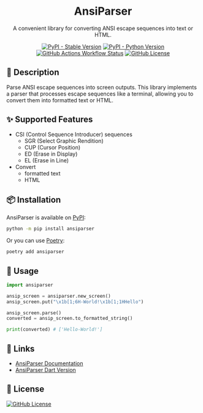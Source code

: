 <h1 align="center">AnsiParser</h1>

<div align="center">

A convenient library for converting ANSI escape sequences into text or HTML.


[![PyPI - Stable Version](https://img.shields.io/pypi/v/ansiparser?label=stable)](https://pypi.org/project/ansiparser/#history)
[![PyPI - Python Version](https://img.shields.io/pypi/pyversions/ansiparser)](https://pypi.org/project/ansiparser/)
[![GitHub Actions Workflow Status](https://img.shields.io/github/actions/workflow/status/bubble-tea-project/ansiparser/docs.yml?label=docs)](https://github.com/bubble-tea-project/ansiparser/actions/workflows/docs.yml)
[![GitHub License](https://img.shields.io/github/license/bubble-tea-project/ansiparser)](https://github.com/bubble-tea-project/ansiparser/blob/main/LICENSE)

</div>

## 📖 Description
Parse ANSI escape sequences into screen outputs. This library implements a parser that processes escape sequences like a terminal, allowing you to convert them into formatted text or HTML.

## ✨ Supported Features
- CSI (Control Sequence Introducer) sequences
    - SGR (Select Graphic Rendition) 
    - CUP (Cursor Position)
    - ED (Erase in Display)
    - EL (Erase in Line)
- Convert
    - formatted text 
    - HTML

## 📦 Installation
AnsiParser is available on [PyPI](https://pypi.org/project/ansiparser/):
```bash
python -m pip install ansiparser
```

Or you can use [Poetry](https://github.com/python-poetry/poetry):
```bash
poetry add ansiparser
```


## 🎨 Usage
```python
import ansiparser

ansip_screen = ansiparser.new_screen()
ansip_screen.put("\x1b[1;6H-World!\x1b[1;1HHello")

ansip_screen.parse()
converted = ansip_screen.to_formatted_string()

print(converted) # ['Hello-World!']
```


## 🔗 Links
- [AnsiParser Documentation](https://bubble-tea-project.github.io/ansiparser/)
- [AnsiParser Dart Version](https://bubble-tea-project.github.io/ansiparser-dart/)


## 📜 License
[![GitHub License](https://img.shields.io/github/license/bubble-tea-project/ansiparser)](https://github.com/bubble-tea-project/ansiparser/blob/main/LICENSE)





